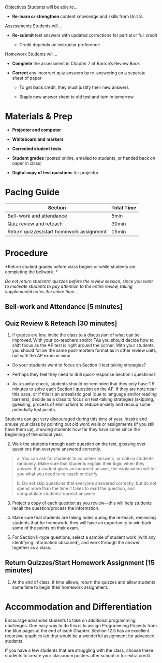 Objectives Students will be able to…

-   **Re-learn or strengthen** content knowledge and skills from Unit 8.

Assessments Students will...

-   **Re-submit** test answers with updated corrections for partial or full credit

    -   Credit depends on instructor preference

Homework Students will...

-   **Complete** the assessment in Chapter 7 of Barron’s Review Book

-   **Correct** any incorrect quiz answers by re-answering on a separate sheet of paper

    -   To get back credit, they must justify their new answers

    -   Staple new answer sheet to old test and turn in tomorrow

Materials & Prep
================

-   **Projector and computer**

-   **Whiteboard and** **markers**

-   **Corrected student tests**

-   **Student grades** (posted online, emailed to students, or handed back on paper in class)

-   **Digital copy of test questions** for projector

Pacing Guide
============

| Section                                  | Total Time |
|------------------------------------------|------------|
| Bell-work and attendance                 | 5min       |
| Quiz review and reteach                  | 30min      |
| Return quizzes/start homework assignment | 15min      |

Procedure
=========

*Return student grades before class begins or while students are completing the bellwork. *

*Do not return students’ quizzes before the review session, since you want to motivate students to pay attention to the entire review, taking supplemental notes the entire time.*

Bell-work and Attendance \[5 minutes\]
--------------------------------------

Quiz Review & Reteach \[30 minutes\]
------------------------------------

1. If grades are low, invite the class to a discussion of what can be improved. With your co-teachers and/or TAs you should decide how to shift focus as the AP test is right around the corner. With your students, you should follow the same post-mortem format as in other review units, but with the AP exam in mind.

-   Do your students want to focus on Section II test taking strategies?

-   Perhaps they feel they need to drill quick-response Section I questions?

-   As a sanity-check, students should be reminded that they only have 1.5 minutes to solve each Section I question on the AP. If they are note near this pace, or if this is an unrealistic goal (due to language and/or reading barriers), decide as a class to focus on test-taking strategies (skipping, guessing, process of elimination) to reduce anxiety and recoup some potentially lost points.

Students can get very discouraged during this time of year. Inspire and amuse your class by pointing out old word walls or assignments (if you still have them up), showing students how far they have come since the beginning of the school year.

2. Walk the students through each question on the test, glossing over questions that everyone answered correctly.

> a. You can ask for students to volunteer answers, or call on students randomly. Make sure that students explain their logic when they answer. If a student gives an incorrect answer, the explanation will tell you what you need to re-teach or clarify.
>
> b. Do not skip questions that everyone answered correctly, but do not spend more than the time it takes to read the question, and congratulate students’ correct answers.

3. Project a copy of each question as you review—this will help students recall the question/process the information.

4. Make sure that students are taking notes during the re-teach, reminding students that for homework, they will have an opportunity to win back some of the points on their exam.

5. For Section II-type questions, select a sample of student work (with any identifying information obscured), and work through the answer together as a class.

Return Quizzes/Start Homework Assignment \[15 minutes\]
-------------------------------------------------------

1. At the end of class, if time allows, return the quizzes and allow students some time to begin their homework assignment.

Accommodation and Differentiation
=================================

Encourage advanced students to take on additional programming challenges. One easy way to do this is to assign Programming Projects from the blue pages at the end of each Chapter. Section 12.5 has an excellent recursive graphics lab that would be a wonderful assignment for advanced students.

If you have a few students that are struggling with the class, choose these students to create your classroom posters after school or for extra credit.

